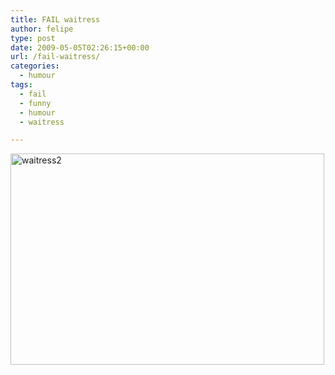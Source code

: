 ```yaml
---
title: FAIL waitress
author: felipe
type: post
date: 2009-05-05T02:26:15+00:00
url: /fail-waitress/
categories:
  - humour
tags:
  - fail
  - funny
  - humour
  - waitress

---
```

[<img class="aligncenter size-full wp-image-273" title="waitress2" src="/wp-content/uploads/2009/05/waitress2.jpg" alt="waitress2" width="502" height="338" srcset="/wp-content/uploads/2009/05/waitress2.jpg 502w, /wp-content/uploads/2009/05/waitress2-300x201.jpg 300w" sizes="(max-width: 502px) 100vw, 502px" />][1]

 [1]: /wp-content/uploads/2009/05/waitress2.jpg